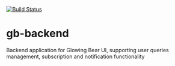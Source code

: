 [![Build Status](https://travis-ci.org/thehyve/gb-backend.svg?branch=master)](https://travis-ci.org/thehyve/gb-backend)

# gb-backend
Backend application for Glowing Bear UI, supporting user queries management, subscription and notification functionality
